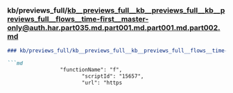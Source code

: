 ### kb/previews_full/kb__previews_full__kb__previews_full__kb__previews_full__flows__time-first__master-only@auth.har.part035.md.part001.md.part001.md.part002.md

```md
### kb/previews_full/kb__previews_full__kb__previews_full__flows__time-first__master-only@auth.har.part035.md.part001.md.part001.md (part 002)

```md
                 "functionName": "f",
                        "scriptId": "15657",
                        "url": "https
```

```

```

